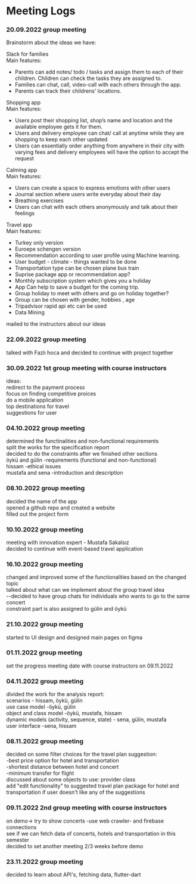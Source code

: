 # Meeting Logs

### 20.09.2022 group meeting
Brainstorm about the ideas we have:  

Slack for families    
  Main features:   
- Parents can add notes/ todo / tasks and assign them to each of their children. Children can check the tasks they are assigned to.  
- Families can chat, call, video-call with each others through the app.  
- Parents can track their childrens’ locations.  

Shopping app   
  Main features:  
- Users post their shopping list, shop’s name and location and the available employee gets it for them.  
- Users and  delivery employee  can chat/ call at anytime while they are shopping to keep each other updated  
- Users can essentially order anything from anywhere in their city with varying fees and delivery employees will have the option to accept the request  

Calming app    
  Main features:  
- Users can create a space to express emotions with other users  
- Journal section where users write everyday about their day  
- Breathing exercises  
- Users can chat with each others anonymously and talk about their feelings  

Travel app   
  Main features:  
- Turkey only version  
- Euroepe schengen version  
- Recommendation according to user profile using Machine learning.  
- User budget - climate - things wanted to be done  
- Transportation type can be chosen plane bus train  
- Suprise package app or recommendation app?  
- Monthly subscription system which gives you a holiday  
- App Can help to save a budget for the coming trip.  
- Group holiday to meet with others and go on holiday together?  
- Group can be chosen with gender, hobbies , age  
- Tripadvisor rapid api etc can be used  
- Data Mining  

mailed to the instructors about our ideas

### 22.09.2022 group meeting

talked with Fazlı hoca and decided to continue with project together

### 30.09.2022 1st group meeting with course instructors

ideas:  
redirect to the payment process  
focus on finding competitive proices  
do a mobile application  
top destinations for travel  
suggestions for user  

### 04.10.2022 group meeting

determined the functinalities and non-functional requirements  
split the works for the specification report  
decided to do the constraints after we finished other sections  
öykü and gülin -requirements (functional and non-functional)  
hissam -ethical issues  
mustafa and sena -introduction and description  

### 08.10.2022 group meeting

decided the name of the app  
opened a github repo and created a website  
filled out the project form  

### 10.10.2022 group meeting

meeting with innovation expert - Mustafa Sakalsız  
decided to continue with event-based travel application  

### 16.10.2022 group meeting

changed and improved some of the functionalities based on the changed topic  
talked about what can we implement about the group travel idea  
--decided to have group chats for individuals who wants to go to the same concert  
constraint part is also assigned to gülin and öykü  

### 21.10.2022 group meeting

started to UI design and designed main pages on figma

### 01.11.2022 group meeting

set the progress meeting date with course instructors on 09.11.2022

### 04.11.2022 group meeting

divided the work for the analysis report:  
scenarios - hissam, öykü, gülin  
use case model -öykü, gülin  
object and class model -öykü, mustafa, hissam  
dynamic models (activity, sequence, state) - sena, gülin, mustafa  
user interface -sena, hissam  

### 08.11.2022 group meeting

decided on some filter choices for the travel plan suggestion:  
  -best price option for hotel and transportation  
  -shortest distance between hotel and concert  
  -minimum transfer for flight  
discussed about some objects to use: provider class  
add "edit functionality" to suggested travel plan package for hotel and transportation if user doesn't like any of the suggestions  

### 09.11.2022 2nd group meeting with course instructors

on demo-> try to show concerts -use web crawler- and firebase connections  
see if we can fetch data of concerts, hotels and transportation in this semester  
decided to set another meeting 2/3 weeks before demo  

### 23.11.2022 group meeting
decided to learn about API's, fetching data, flutter-dart  





